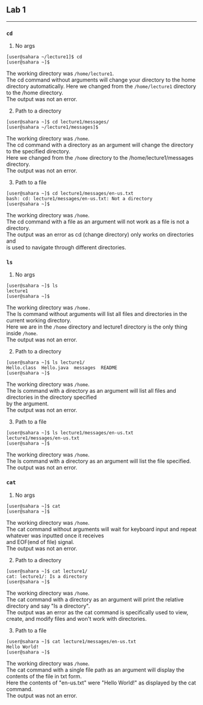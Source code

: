 ## Lab 1
---
### ```cd```
1. No args
```
[user@sahara ~/lecture1]$ cd
[user@sahara ~]$ 
```
The working directory was ```/home/lecture1```.\
The cd command without arguments will change your directory to the home directory automatically.
Here we changed from the ```/home/lecture1``` directory to the /home directory. \
The output was not an error.

2. Path to a directory
```
[user@sahara ~]$ cd lecture1/messages/
[user@sahara ~/lecture1/messages]$
```
The working directory was ```/home```.\
The cd command with a directory as an argument will change the directory to the specified directory. \
Here we changed from the ```/home``` directory to the /home/lecture1/messages directory. \
The output was not an error.

3. Path to a file
```
[user@sahara ~]$ cd lecture1/messages/en-us.txt 
bash: cd: lecture1/messages/en-us.txt: Not a directory
[user@sahara ~]$
```
The working directory was ```/home```.\
The cd command with a file as an argument will not work as a file is not a directory. \
The output was an error as cd (change directory) only works on directories and \
is used to navigate through different directories.

### ```ls```
1. No args
```
[user@sahara ~]$ ls
lecture1
[user@sahara ~]$
```
The working directory was ```/home.```\
The ls command without arguments will list all files and directories in the current working directory. \
Here we are in the ```/home``` directory and lecture1 directory is the only thing inside ```/home```. \
The output was not an error. 

2. Path to a directory
```
[user@sahara ~]$ ls lecture1/
Hello.class  Hello.java  messages  README
[user@sahara ~]$
```
The working directory was ```/home```.\
The ls command with a directory as an argument will list all files and directories in the directory specified \
by the argument.\
The output was not an error. 

3. Path to a file
```
[user@sahara ~]$ ls lecture1/messages/en-us.txt 
lecture1/messages/en-us.txt
[user@sahara ~]$
```
The working directory was ```/home```.\
The ls command with a directory as an argument will list the file specified.\
The output was not an error. 

### ```cat```

1. No args
```
[user@sahara ~]$ cat
[user@sahara ~]$
```
The working directory was ```/home```. \
The cat command without arguments will wait for keyboard input and repeat whatever was inputted once it receives \
and EOF(end of file) signal. \
The output was not an error. 

2. Path to a directory
```
[user@sahara ~]$ cat lecture1/
cat: lecture1/: Is a directory
[user@sahara ~]$
```
The working directory was ```/home```. \
The cat command with a directory as an argument will print the relative directory and say  "Is a directory". \
The output was an error as the cat command is specifically used to view, create, and modify files and won't work 
with directories. 

3. Path to a file
```
[user@sahara ~]$ cat lecture1/messages/en-us.txt 
Hello World!
[user@sahara ~]$
```
The working directory was ```/home```. \
The cat command with a single file path as an argument will display the contents of the file in txt form. \
Here the contents of "en-us.txt" were "Hello World!" as displayed by the cat command. \
The output was not an error. 

